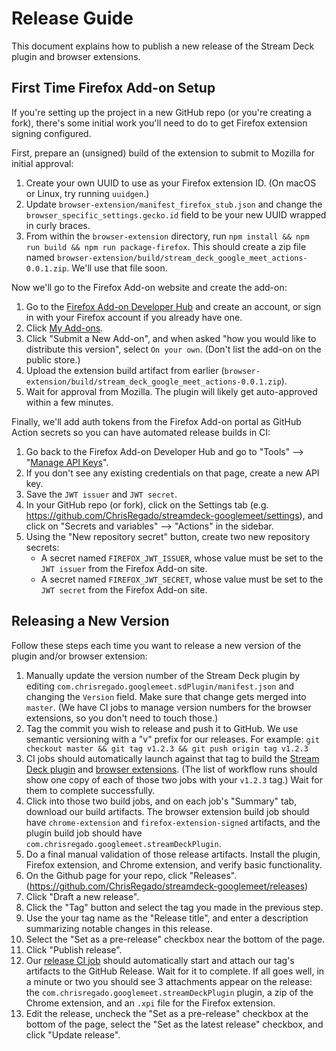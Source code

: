 # Release Guide

This document explains how to publish a new release of the Stream Deck plugin and browser extensions.

## First Time Firefox Add-on Setup

If you're setting up the project in a new GitHub repo (or you're creating a fork), there's some initial work you'll need to do to get Firefox extension signing configured.

First, prepare an (unsigned) build of the extension to submit to Mozilla for initial approval:

1. Create your own UUID to use as your Firefox extension ID. (On macOS or Linux, try running `uuidgen`.)
2. Update `browser-extension/manifest_firefox_stub.json` and change the `browser_specific_settings.gecko.id` field to be your new UUID wrapped in curly braces.
3. From within the `browser-extension` directory, run `npm install && npm run build && npm run package-firefox`. This should create a zip file named `browser-extension/build/stream_deck_google_meet_actions-0.0.1.zip`. We'll use that file soon.

Now we'll go to the Firefox Add-on website and create the add-on:

1. Go to the [Firefox Add-on Developer Hub](https://addons.mozilla.org/developers/) and create an account, or sign in with your Firefox account if you already have one.
2. Click [My Add-ons](https://addons.mozilla.org/developers/addons).
3. Click "Submit a New Add-on", and when asked "how you would like to distribute this version", select `On your own`. (Don't list the add-on on the public store.)
4. Upload the extension build artifact from earlier (`browser-extension/build/stream_deck_google_meet_actions-0.0.1.zip`).
5. Wait for approval from Mozilla. The plugin will likely get auto-approved within a few minutes.

Finally, we'll add auth tokens from the Firefox Add-on portal as GitHub Action secrets so you can have automated release builds in CI:

1. Go back to the Firefox Add-on Developer Hub and go to "Tools" --> "[Manage API Keys](https://addons.mozilla.org/en-US/developers/addon/api/key/)".
2. If you don't see any existing credentials on that page, create a new API key.
3. Save the `JWT issuer` and `JWT secret`.
4. In your GitHub repo (or fork), click on the Settings tab (e.g. https://github.com/ChrisRegado/streamdeck-googlemeet/settings), and click on "Secrets and variables" --> "Actions" in the sidebar.
5. Using the "New repository secret" button, create two new repository secrets:
    * A secret named `FIREFOX_JWT_ISSUER`, whose value must be set to the `JWT issuer` from the Firefox Add-on site.
    * A secret named `FIREFOX_JWT_SECRET`, whose value must be set to the `JWT secret` from the Firefox Add-on site.

## Releasing a New Version

Follow these steps each time you want to release a new version of the plugin and/or browser extension:

1. Manually update the version number of the Stream Deck plugin by editing `com.chrisregado.googlemeet.sdPlugin/manifest.json` and changing the `Version` field. Make sure that change gets merged into `master`. (We have CI jobs to manage version numbers for the browser extensions, so you don't need to touch those.)
2. Tag the commit you wish to release and push it to GitHub. We use semantic versioning with a "v" prefix for our releases. For example: `git checkout master && git tag v1.2.3 && git push origin tag v1.2.3`
3. CI jobs should automatically launch against that tag to build the [Stream Deck plugin](https://github.com/ChrisRegado/streamdeck-googlemeet/actions/workflows/streamdeck-plugin-build.yml) and [browser extensions](https://github.com/ChrisRegado/streamdeck-googlemeet/actions/workflows/browser-extension-build.yml). (The list of workflow runs should show one copy of each of those two jobs with your `v1.2.3` tag.) Wait for them to complete successfully.
4. Click into those two build jobs, and on each job's "Summary" tab, download our build artifacts. The browser extension build job should have `chrome-extension` and `firefox-extension-signed` artifacts, and the plugin build job should have `com.chrisregado.googlemeet.streamDeckPlugin`.
5. Do a final manual validation of those release artifacts. Install the plugin, Firefox extension, and Chrome extension, and verify basic functionality.
6. On the Github page for your repo, click "Releases". (https://github.com/ChrisRegado/streamdeck-googlemeet/releases)
7. Click "Draft a new release".
8. Click the "Tag" button and select the tag you made in the previous step.
9. Use the your tag name as the "Release title", and enter a description summarizing notable changes in this release.
10. Select the "Set as a pre-release" checkbox near the bottom of the page.
11. Click "Publish release".
12. Our [release CI job](https://github.com/ChrisRegado/streamdeck-googlemeet/actions/workflows/release.yaml) should automatically start and attach our tag's artifacts to the GitHub Release. Wait for it to complete. If all goes well, in a minute or two you should see 3 attachments appear on the release: the `com.chrisregado.googlemeet.streamDeckPlugin` plugin, a zip of the Chrome extension, and an `.xpi` file for the Firefox extension.
13. Edit the release, uncheck the "Set as a pre-release" checkbox at the bottom of the page, select the "Set as the latest release" checkbox, and click "Update release".
